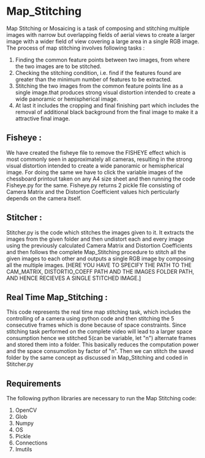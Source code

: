 # Map_Stitching
Map Stitching or Mosaicing is a task of composing and stitching multiple images with narrow but overlapping fields of aerial views to create a larger image with a wider field of view covering a large area in a single RGB image.
The process of map stitching involves following tasks : 
  1) Finding the common feature points between two images, from where the two images are to be stitched.
  2) Checking the stitching condition, i.e. find if the features found are greater than the minimum number of features to be extracted.
  3) Stitching the two images from the common feature points line as a single image.that produces strong visual distortion intended to create a wide panoramic or hemispherical image. 
  4) At last it includes the cropping and final finishing part which includes the removal of additional black background from the final image to make it a attractive final image.

## Fisheye :
We have created the fisheye file to remove the FISHEYE effect which is most commonly seen in approximately all cameras, resulting in the strong visual distortion intended to create a wide panoramic or hemispherical image. For doing the same we have to click the variable images of the chessboard printout taken on any A4 size sheet and then running the code Fisheye.py for the same. Fisheye.py returns 2 pickle file consisting of Camera Matrix and the Distortion Coefficient values hich perticularly depends on the camera itself.

## Stitcher : 
Stitcher.py is the code which stitches the images given to it. It extracts the images from the given folder and then undistort each and every image using the previously calculated Camera Matrix and Distortion Coefficients and then follows the complete Map_Stitching procedure to stitch all the given images to each other and outputs a single RGB image by composing all the multiple images.
[HERE YOU HAVE TO SPECIFY THE PATH TO THE CAM_MATRIX, DISTORTIO_COEFF PATH AND THE IMAGES FOLDER PATH, AND HENCE RECIEVES A SINGLE STITCHED IMAGE.]

## Real Time Map_Stitching : 
This code represents the real time map stitching task, which includes the controlling of a camera using python code and then stitching the 5 consecutive frames which is done because of space constraints. Since stitching task performed on the complete video will lead to a larger space consumption hence we stitched 5(can be variable, let "n") alternate frames and stored them into a folder. This basically reduces the computation power and the space consumotion by factor of "n". Then we can stitch the saved folder by the same concept as discussed in Map_Stitching and coded in Stitcher.py

## Requirements 
The following python libraries are necessary to run the Map Stitching code:
  1) OpenCV
  2) Glob
  3) Numpy
  4) OS
  5) Pickle
  6) Connections
  7) Imutils
